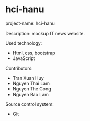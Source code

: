 # hci-hanu
project-name: hci-hanu

Description: mockup IT news website.

Used technology:
- Html, css, bootstrap
- JavaScript

Contributors:
- Tran Xuan Huy
- Nguyen Thai Lam
- Nguyen The Cong
- Nguyen Bao Lam

Source control system: 
- Git
